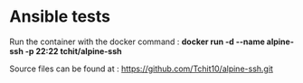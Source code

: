 # Ansible tests
Run the container with the docker command : **docker run -d --name alpine-ssh -p 22:22 tchit/alpine-ssh**

Source files can be found at : https://github.com/Tchit10/alpine-ssh.git
